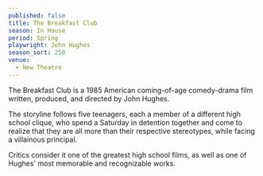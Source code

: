 ```yaml
---
published: false
title: The Breakfast Club
season: In House
period: Spring
playwright: John Hughes
season_sort: 250
venue:
  - New Theatre
---
```


The Breakfast Club is a 1985 American coming-of-age comedy-drama film written, produced, and directed by John Hughes.

The storyline follows five teenagers, each a member of a different high school clique, who spend a Saturday in detention together and come to realize that they are all more than their respective stereotypes, while facing a villainous principal.

Critics consider it one of the greatest high school films, as well as one of Hughes' most memorable and recognizable works.
